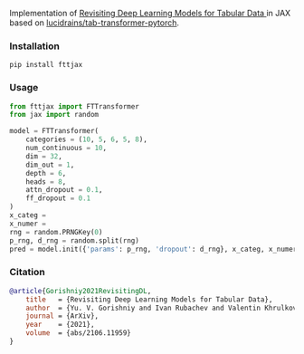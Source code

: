 Implementation of [Revisiting Deep Learning Models for Tabular Data
](https://arxiv.org/abs/2106.11959v2) in JAX based on [lucidrains/tab-transformer-pytorch](https://github.com/lucidrains/tab-transformer-pytorch).

### Installation
`pip install fttjax`

### Usage
```py
from fttjax import FTTransformer
from jax import random

model = FTTransformer(
    categories = (10, 5, 6, 5, 8),
    num_continuous = 10,
    dim = 32,
    dim_out = 1,
    depth = 6,
    heads = 8,
    attn_dropout = 0.1,
    ff_dropout = 0.1
)
x_categ =
x_numer =
rng = random.PRNGKey(0)
p_rng, d_rng = random.split(rng)
pred = model.init({'params': p_rng, 'dropout': d_rng}, x_categ, x_numer)
```

### Citation
```bibtex
@article{Gorishniy2021RevisitingDL,
    title   = {Revisiting Deep Learning Models for Tabular Data},
    author  = {Yu. V. Gorishniy and Ivan Rubachev and Valentin Khrulkov and Artem Babenko},
    journal = {ArXiv},
    year    = {2021},
    volume  = {abs/2106.11959}
}
```